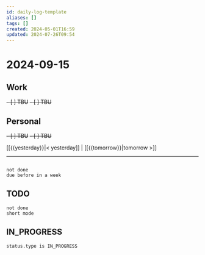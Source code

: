 ```yaml
---
id: daily-log-template
aliases: []
tags: []
created: 2024-05-01T16:59
updated: 2024-07-26T09:54
---
```


# 2024-09-15

## Work

<del>- [ ] TBU</del>
<del>- [ ] TBU </del>

## Personal

<del>- [ ] TBU</del>
<del>- [ ] TBU</del>

[[{{yesterday}}|< yesterday]] | [[{{tomorrow}}|tomorrow >]]

---

```tasks

not done
due before in a week
```

## TODO

```tasks
not done
short mode
```

## IN_PROGRESS

```tasks
status.type is IN_PROGRESS
```
